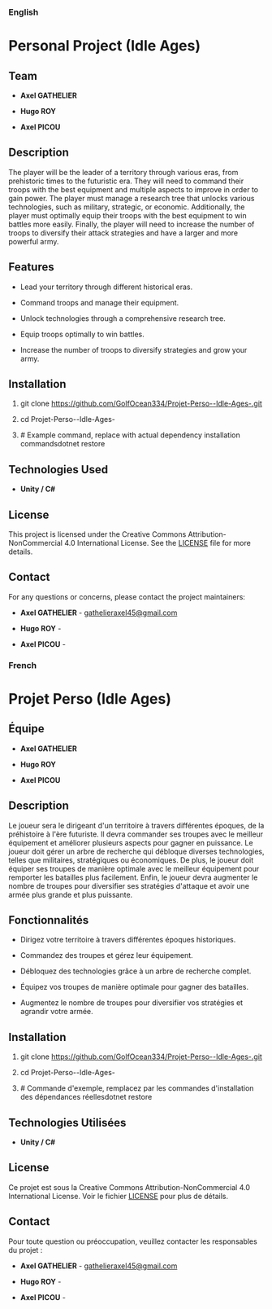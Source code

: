 ### English

Personal Project (Idle Ages)
============================

Team
----

*   **Axel GATHELIER**
    
*   **Hugo ROY**
    
*   **Axel PICOU**
    

Description
-----------

The player will be the leader of a territory through various eras, from prehistoric times to the futuristic era. They will need to command their troops with the best equipment and multiple aspects to improve in order to gain power. The player must manage a research tree that unlocks various technologies, such as military, strategic, or economic. Additionally, the player must optimally equip their troops with the best equipment to win battles more easily. Finally, the player will need to increase the number of troops to diversify their attack strategies and have a larger and more powerful army.

Features
--------

*   Lead your territory through different historical eras.
    
*   Command troops and manage their equipment.
    
*   Unlock technologies through a comprehensive research tree.
    
*   Equip troops optimally to win battles.
    
*   Increase the number of troops to diversify strategies and grow your army.
    

Installation
------------

1.  git clone https://github.com/GolfOcean334/Projet-Perso--Idle-Ages-.git
    
2.  cd Projet-Perso--Idle-Ages-
    
3.  \# Example command, replace with actual dependency installation commandsdotnet restore
    

Technologies Used
-----------------

*   **Unity / C#** 


License
-------

This project is licensed under the Creative Commons Attribution-NonCommercial 4.0 International License. See the [LICENSE](https://github.com/GolfOcean334/Projet-Perso--Idle-Ages-/blob/main/LICENSE) file for more details.

Contact
-------

For any questions or concerns, please contact the project maintainers:

*   **Axel GATHELIER** - [gathelieraxel45@gmail.com](mailto:gathelieraxel45@gmail.com)
    
*   **Hugo ROY** - 
    
*   **Axel PICOU** - 
    

### French

Projet Perso (Idle Ages)
========================

Équipe
------

*   **Axel GATHELIER**
    
*   **Hugo ROY**
    
*   **Axel PICOU**
    

Description
-----------

Le joueur sera le dirigeant d'un territoire à travers différentes époques, de la préhistoire à l'ère futuriste. Il devra commander ses troupes avec le meilleur équipement et améliorer plusieurs aspects pour gagner en puissance. Le joueur doit gérer un arbre de recherche qui débloque diverses technologies, telles que militaires, stratégiques ou économiques. De plus, le joueur doit équiper ses troupes de manière optimale avec le meilleur équipement pour remporter les batailles plus facilement. Enfin, le joueur devra augmenter le nombre de troupes pour diversifier ses stratégies d'attaque et avoir une armée plus grande et plus puissante.

Fonctionnalités
---------------

*   Dirigez votre territoire à travers différentes époques historiques.
    
*   Commandez des troupes et gérez leur équipement.
    
*   Débloquez des technologies grâce à un arbre de recherche complet.
    
*   Équipez vos troupes de manière optimale pour gagner des batailles.
    
*   Augmentez le nombre de troupes pour diversifier vos stratégies et agrandir votre armée.
    

Installation
------------

1.  git clone https://github.com/GolfOcean334/Projet-Perso--Idle-Ages-.git
    
2.  cd Projet-Perso--Idle-Ages-
    
3.  \# Commande d'exemple, remplacez par les commandes d'installation des dépendances réellesdotnet restore
    

Technologies Utilisées
----------------------

*   **Unity / C#** 


License
-------

Ce projet est sous la Creative Commons Attribution-NonCommercial 4.0 International License. Voir le fichier [LICENSE](https://github.com/GolfOcean334/Projet-Perso--Idle-Ages-/blob/main/LICENSE) pour plus de détails.


Contact
-------

Pour toute question ou préoccupation, veuillez contacter les responsables du projet :

*   **Axel GATHELIER** - [gathelieraxel45@gmail.com](mailto:gathelieraxel45@gmail.com)
    
*   **Hugo ROY** - 
    
*   **Axel PICOU** -

